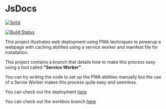 
# JsDocs

[![Solid]( https://jsdocs.netlify.com/images/icons/icon-72x72.png)](jsdocs.netlify.com)

[![Build Status](https://www.netlify.com/img/global/badges/netlify-light.svg)](www.netlify.com)

This project illustrates web deployment using PWA techniques to powerup a webpage with caching abilities using a service worker and manifest file for installation.

This project contains a branch that details how to make this process easy using a tool called **"Service Worker"** .

You can try writing the code to set up the PWA abilities manually but the use of a Servie Worker makes this process quite easy and seemless.

You can check out the deployment  [here](https://jsdocs.netlify.com/)

You can check out the workbox branch [here](https://github.com/sammychinedu2ky/JsDocs-PWA-/tree/bucket-branch)